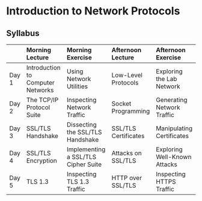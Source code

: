 # Introduction to Network Protocols

## Syllabus

| &nbsp; &nbsp; &nbsp; &nbsp; &nbsp; &nbsp; | Morning Lecture | Morning Exercise | Afternoon Lecture | Afternoon Exercise |
| :-- | :-- | :-- | :-- | :-- |
| Day 1 | Introduction to Computer Networks | Using Network Utilities | Low-Level Protocols | Exploring the Lab Network |
| Day 2 | The TCP/IP Protocol Suite | Inspecting Network Traffic | Socket Programming | Generating Network Traffic |
| Day 3 | SSL/TLS Handshake | Dissecting the SSL/TLS Handshake | SSL/TLS Certificates | Manipulating Certificates |
| Day 4 | SSL/TLS Encryption | Implementing a SSL/TLS Cipher Suite | Attacks on SSL/TLS | Exploring Well-Known Attacks |
| Day 5| TLS 1.3 | Inspecting TLS 1.3 Traffic | HTTP over SSL/TLS | Inspecting HTTPS Traffic | 

